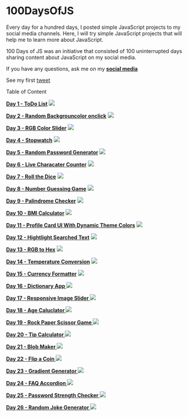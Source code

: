 # 100DaysOfJS

Every day for a hundred days, I posted simple JavaScript projects to my social media channels. Here, I will try simple JavaScript projects that will help me to learn more about JavaScript.

100 Days of JS was an initiative that consisted of 100 uninterrupted days sharing content about JavaScript on my social media.

If you have any questions, ask me on my **[social media](https://www.linkedin.com/in/vidushika-dasanayaka/)**

See my first [tweet](https://twitter.com/vidushika_d/status/1632489880537137159?s=20)

Table of Content

**[Day 1 - ToDo List](https://github.com/Vidushika0316/100DaysOfJS/tree/main/Day001-ToDo%20List)**
![](https://github.com/Vidushika0316/100DaysOfJS/blob/main/Day001-ToDo%20List/todo%20list.gif)

**[Day 2 - Random Backgrouncolor onclick](https://github.com/Vidushika0316/100DaysOfJS/tree/main/Day002-Random%20Backgroundcolor%20onclick)**
![](https://github.com/Vidushika0316/100DaysOfJS/blob/main/Day002-Random%20Backgroundcolor%20onclick/Random%20backgroundcolor%20onclick.gif)

**[Day 3 - RGB Color Slider](https://github.com/Vidushika0316/100DaysOfJS/tree/main/Day003-RGB%20Color%20Slider)**
![](https://github.com/Vidushika0316/100DaysOfJS/blob/main/Day003-RGB%20Color%20Slider/RGB%20Color%20Slider.gif)

**[Day 4 - Stopwatch](https://github.com/Vidushika0316/100DaysOfJS/tree/main/Day004-Stopwatch)**
![](https://github.com/Vidushika0316/100DaysOfJS/blob/main/Day004-Stopwatch/stopwatch.gif)

**[Day 5 - Random Password Generator](https://github.com/Vidushika0316/100DaysOfJS/tree/main/Day005-Random%20Password%20Generator)**
![](https://github.com/Vidushika0316/100DaysOfJS/blob/main/Day005-Random%20Password%20Generator/Random%20Password%20Generator.gif)

**[Day 6 - Live Characater Counter](https://github.com/Vidushika0316/100DaysOfJS/tree/main/Day006-Live%20Character%20Counter)**
![](https://github.com/Vidushika0316/100DaysOfJS/blob/main/Day006-Live%20Character%20Counter/Live%20Character%20Counter.gif)

**[Day 7 - Roll the Dice](https://github.com/Vidushika0316/100DaysOfJS/tree/main/Day007%20-Roll%20the%20Dice)**
![](https://github.com/Vidushika0316/100DaysOfJS/blob/main/Day007%20-Roll%20the%20Dice/Roll%20the%20Dice%20.gif)

**[Day 8 - Number Guessing Game](https://github.com/Vidushika0316/100DaysOfJS/tree/main/Day008-Number%20Guessing%20Game)**
![](https://github.com/Vidushika0316/100DaysOfJS/blob/main/Day008-Number%20Guessing%20Game/Number%20Guessing%20Game.gif)

**[Day 9 - Palindrome Checker](https://github.com/Vidushika0316/100DaysOfJS/tree/main/Day009-Palindrome%20Checker)**
![](https://github.com/Vidushika0316/100DaysOfJS/blob/main/Day009-Palindrome%20Checker/Palindrome%20Checker.gif)

**[Day 10 - BMI Calculator](https://github.com/Vidushika0316/100DaysOfJS/tree/main/Day010-BMI%20Calculator)**
![](https://github.com/Vidushika0316/100DaysOfJS/blob/main/Day010-BMI%20Calculator/BMI%20Calculator.gif)

**[Day 11 - Profile Card UI With Dynamic Theme Colors](https://github.com/Vidushika0316/100DaysOfJS/tree/main/Day011-Profile%20Card%20UI%20With%20Dynamic%20Theme%20Colors)**
![](https://github.com/Vidushika0316/100DaysOfJS/blob/main/Day011-Profile%20Card%20UI%20With%20Dynamic%20Theme%20Colors/Profile%20Card%20UI%20With%20Dynamic%20Theme%20Colors.gif)

**[Day 12 - Hightlight Searched Text](https://github.com/Vidushika0316/100DaysOfJS/tree/main/Day012-HightLight%20Searched%20Text)**
![](https://github.com/Vidushika0316/100DaysOfJS/blob/main/Day012-HightLight%20Searched%20Text/Highlight%20Searched%20Text.gif)

**[Day 13 - RGB to Hex](https://github.com/Vidushika0316/100DaysOfJS/tree/main/Day013-RGB%20to%20Hex)**
![](https://github.com/Vidushika0316/100DaysOfJS/blob/main/Day013-RGB%20to%20Hex/RGB%20to%20Hex.gif)

**[Day 14 - Temperature Conversion](https://github.com/Vidushika0316/100DaysOfJS/tree/main/Day014-%20Temperature%20Conversion)**
![](https://github.com/Vidushika0316/100DaysOfJS/blob/main/Day014-%20Temperature%20Conversion/Temperature%20conversion.gif)

**[Day 15 - Currency Formatter](https://github.com/Vidushika0316/100DaysOfJS/tree/main/Day015-Currency%20Formatter)**
![](https://github.com/Vidushika0316/100DaysOfJS/blob/main/Day015-Currency%20Formatter/Currency%20Formatter.gif)

**[Day 16 - Dictionary App ](https://github.com/Vidushika0316/100DaysOfJS/tree/main/Day016-Dictionary%20App)**
![](https://github.com/Vidushika0316/100DaysOfJS/blob/main/Day016-Dictionary%20App/Dictionary%20App.gif)

**[Day 17 - Responsive Image Slider ](https://github.com/Vidushika0316/100DaysOfJS/tree/main/Day017-Responsive%20Image%20Slider)**
![](https://github.com/Vidushika0316/100DaysOfJS/blob/main/Day017-Responsive%20Image%20Slider/Responsive%20image%20slider.gif)

**[Day 18 - Age Caluclator ](https://github.com/Vidushika0316/100DaysOfJS/tree/main/Day018-Age%20Calculator)**
![](https://github.com/Vidushika0316/100DaysOfJS/blob/main/Day018-Age%20Calculator/Age%20Calculator.gif)

**[Day 19 - Rock Paper Scissor Game ](https://github.com/Vidushika0316/100DaysOfJS/tree/main/Day019-Rock%20Paper%20Scissor%20Game)**
![](https://github.com/Vidushika0316/100DaysOfJS/blob/main/Day019-Rock%20Paper%20Scissor%20Game/Rock%20Paper%20Scissor%20Game.gif)

**[Day 20 - Tip Calculator ](https://github.com/Vidushika0316/100DaysOfJS/tree/main/Day020-Tip%20Calculator)**
![](https://github.com/Vidushika0316/100DaysOfJS/blob/main/Day020-Tip%20Calculator/Tip%20Calculator.gif)

**[Day 21 - Blob Maker ](https://github.com/Vidushika0316/100DaysOfJS/tree/main/Day021-Blob%20Maker)**
![](https://github.com/Vidushika0316/100DaysOfJS/blob/main/Day021-Blob%20Maker/Blob%20Maker.gif)

**[Day 22 - Flip a Coin ](https://github.com/Vidushika0316/100DaysOfJS/tree/main/Day022-Flip%20a%20Coin)**
![](https://github.com/Vidushika0316/100DaysOfJS/blob/main/Day022-Flip%20a%20Coin/Flip%20a%20coin.gif)

**[Day 23 - Gradient Generator ](https://github.com/Vidushika0316/100DaysOfJS/tree/main/Day023-Gradient%20Generator)**
![](https://github.com/Vidushika0316/100DaysOfJS/blob/main/Day023-Gradient%20Generator/gradient%20generator.gif)

**[Day 24 - FAQ Accordion ](https://github.com/Vidushika0316/100DaysOfJS/tree/main/Day024-FAQ%20Accordion)**
![](https://github.com/Vidushika0316/100DaysOfJS/blob/main/Day024-FAQ%20Accordion/FAQ%20Accordion.gif)

**[Day 25 - Password Strength Checker ](https://github.com/Vidushika0316/100DaysOfJS/tree/main/Day025-Password%20Strength%20Checker)**
![](https://github.com/Vidushika0316/100DaysOfJS/blob/main/Day025-Password%20Strength%20Checker/password%20strength%20checker.gif)

**[Day 26 - Random Joke Generator ](https://github.com/Vidushika0316/100DaysOfJS/tree/main/Day026-Random%20Joke%20Generator)**
![](https://github.com/Vidushika0316/100DaysOfJS/blob/main/Day026-Random%20Joke%20Generator/Random%20Password%20Generator.gif)

